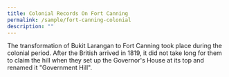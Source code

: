 ```yaml
---
title: Colonial Records On Fort Canning
permalink: /sample/fort-canning-colonial
description: ""
---
```

The transformation of Bukit Larangan to Fort Canning took place during the colonial period. After the British arrived in 1819, it did not take long for them to claim the hill when they set up the Governor's House at its top and renamed it "Government Hill".

